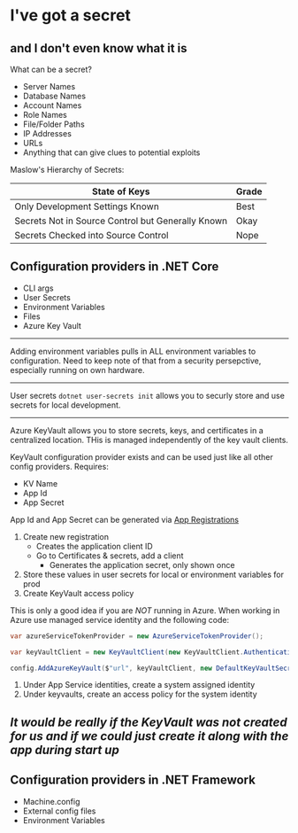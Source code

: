 # I've got a secret 
## and I don't even know what it is

What can be a secret?

* Server Names
* Database Names
* Account Names
* Role Names
* File/Folder Paths
* IP Addresses
* URLs
* Anything that can give clues to potential exploits

Maslow's Hierarchy of Secrets:

|State of Keys|Grade|
|---|---|
|Only Development Settings Known | Best|
|Secrets Not in Source Control but Generally Known | Okay|
|Secrets Checked into Source Control | Nope|

## Configuration providers in .NET Core

* CLI args
* User Secrets
* Environment Variables
* Files
* Azure Key Vault

---

Adding environment variables pulls in ALL environment variables to configuration. Need to keep note of that from a security persepctive, especially running on own hardware.

---

User secrets `dotnet user-secrets init` allows you to securly store and use secrets for local development. 

---

Azure KeyVault allows you to store secrets, keys, and certificates in a centralized location. THis is managed independently of the key vault clients.

KeyVault configuration provider exists and can be used just like all other config providers. Requires:

* KV Name
* App Id
* App Secret

App Id and App Secret can be generated via [App Registrations](https://portal.azure.com/#blade/Microsoft_AAD_RegisteredApps)

1. Create new registration
   * Creates the application client ID
   * Go to Certificates & secrets, add a client
      * Generates the application secret, only shown once
1. Store these values in user secrets for local or environment variables for prod
1. Create KeyVault access policy

This is only a good idea if you are *NOT* running in Azure. When working in Azure use managed service identity and the following code:

``` csharp
var azureServiceTokenProvider = new AzureServiceTokenProvider();

var keyVaultClient = new KeyVaultClient(new KeyVaultClient.AuthenticationCallback(azureServiceTOkenProvider.KeyVaultTokenCallback));

config.AddAzureKeyVault($"url", keyVaultClient, new DefaultKeyVaultSecretManager());
```

1. Under App Service identities, create a system assigned identity
2. Under keyvaults, create an access policy for the system identity

## *It would be really if the KeyVault was not created for us and if we could just create it along with the app during start up*

## Configuration providers in .NET Framework

* Machine.config
* External config files
* Environment Variables


